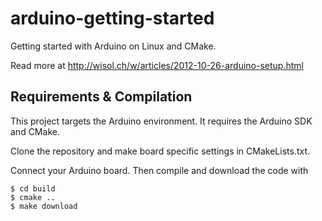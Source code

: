 # arduino-getting-started

Getting started with Arduino on Linux and CMake. 

Read more at http://wisol.ch/w/articles/2012-10-26-arduino-setup.html

## Requirements & Compilation

This project targets the Arduino environment. It requires the Arduino SDK and CMake.

Clone the repository and make board specific settings in CMakeLists.txt.

Connect your Arduino board. Then compile and download the code with

	$ cd build
	$ cmake ..
	$ make download
